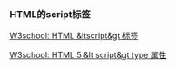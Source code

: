 ### HTML的script标签

[W3school: HTML &ltscript&gt 标签](https://www.w3school.com.cn/tags/tag_script.asp)

[W3school: HTML 5 &lt script&gt type 属性](https://www.w3school.com.cn/html5/att_script_type.asp)
